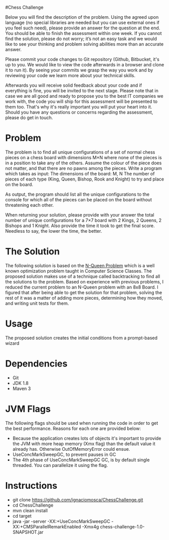 #Chess Challenge

Below you will find the description of the problem. Using the agreed upon language (no special libraries are needed but you can use external ones if you feel such need), please provide an answer for the question at the end. You should be able to finish the assessment within one week. If you cannot find the solution, please do not worry; it’s not an easy task and we would like to see your thinking and problem solving abilities more than an accurate answer.

Please commit your code changes to Git repository (Github, Bitbucket, it's up to you. We would like to view the code afterwards in a browser and clone it to run it). By seeing your commits we grasp the way you work and by reviewing your code we learn more about your technical skills.

Afterwards you will receive solid feedback about your code and if everything is fine, you will be invited to the next stage. Please note that in case we are all good and ready to propose you to the best IT companies we work with, the code you will ship for this assessment will be presented to them too. That's why it's really important you will put your heart into it. Should you have any questions or concerns regarding the assessment, please do get in touch.

# Problem
The problem is to find all unique configurations of a set of normal chess pieces on a chess board with dimensions M×N where none of the pieces is in a position to take any of the others. Assume the colour of the piece does not matter, and that there are no pawns among the pieces.
Write a program which takes as input:
The dimensions of the board: M, N
The number of pieces of each type (King, Queen, Bishop, Rook and Knight) to try and place on the board.

As output, the program should list all the unique configurations to the console for which all of the pieces can be placed on the board without threatening each other.

When returning your solution, please provide with your answer the total number of unique configurations for a 7×7 board with 2 Kings, 2 Queens, 2 Bishops and 1 Knight. Also provide the time it took to get the final score. Needless to say, the lower the time, the better.

# The Solution

The following solution is based on the [N-Queen Problem](https://developers.google.com/optimization/puzzles/queens) which is a well known optimization problem taught in Computer Science Classes. The proposed solution makes use of a technique called backtracking to find all the solutions to the problem.
Based on experience with previous problems, I reduced the current problem to an N-Queen problem with an 8x8 Board. I figured that after being able to get the solution for that problem, solving the rest of it was a matter of adding more pieces, determining how they moved, and writing unit tests for them.

# Usage

The proposed solution creates the initial conditions from a prompt-based wizard 


# Dependencies

* Git
* JDK 1.8
* Maven 3

# JVM Flags

The following flags should be used when running the code in order to get the best performance. Reasons for each one are provided below:

* Because the application creates lots of objects it's important to provide the JVM with more heap memory (Xmx flag) than the default value it already has. Otherwise OutOfMemoryError could ensue.
* UseConcMarkSweepGC, to prevent pauses in GC
* The 4th phase of UseConcMarkSweepGC GC, is by default single threaded. You can parallelize it using the flag.

# Instructions

* git clone https://github.com/ignaciomosca/ChessChallenge.git
* cd ChessChallenge
* mvn clean install
* cd target
* java -jar -server -XX:+UseConcMarkSweepGC -XX:+CMSParallelRemarkEnabled -Xmx4g chess-challenge-1.0-SNAPSHOT.jar
